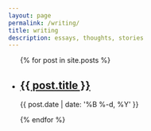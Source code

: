 ```yaml
---
layout: page
permalink: /writing/
title: writing
description: essays, thoughts, stories
---
```


<ul class="post-list">
{% for post in site.posts %}
    <li>
        <h2><a class="post-list-title" href="{{ post.url | prepend: site.baseurl }}">{{ post.title }}</a></h2>
        <p class="post-meta">{{ post.date | date: '%B %-d, %Y' }}</p>
      </li>
{% endfor %}
</ul>